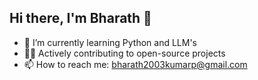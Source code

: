 ## Hi there, I'm Bharath 👋

- 🌱 I’m currently learning Python and LLM's
- 👨‍💻 Actively contributing to open-source projects
- 📫 How to reach me: bharath2003kumarp@gmail.com
